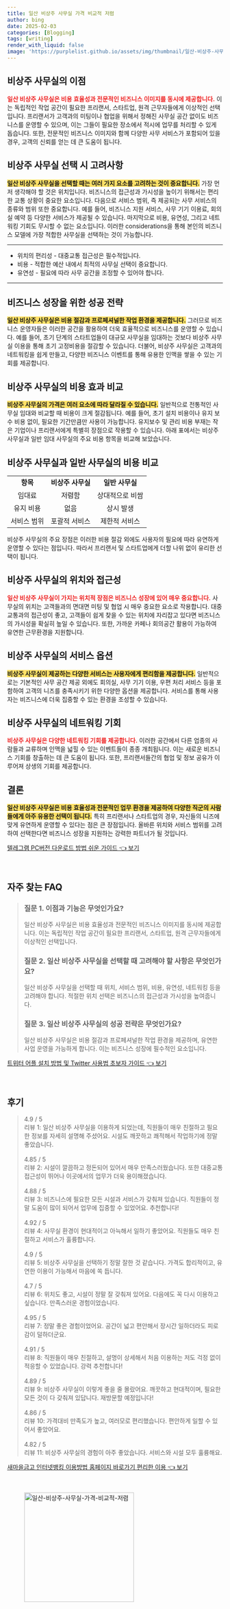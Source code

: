 ```yaml
---
title: 일산 비상주 사무실 가격 비교적 저렴
author: bing
date: 2025-02-03
categories: [Blogging]
tags: [writing]
render_with_liquid: false
image: 'https://purplelist.github.io/assets/img/thumbnail/일산-비상주-사무실-가격-비교적-저렴.webp'
---
```



<h2 id='비상주 사무실의 이점'>비상주 사무실의 이점</h2>

<p><b><span style="color: #ee2323;">일산 비상주 사무실은 비용 효율성과 전문적인 비즈니스 이미지를 동시에 제공합니다.</span></b> 이는 독립적인 작업 공간이 필요한 프리랜서, 스타트업, 원격 근무자들에게 이상적인 선택입니다. 프리랜서가 고객과의 미팅이나 협업을 위해서 정해진 사무실 공간 없이도 비즈니스를 운영할 수 있으며, 이는 그들이 필요한 장소에서 적시에 업무를 처리할 수 있게 돕습니다. 또한, 전문적인 비즈니스 이미지와 함께 다양한 사무 서비스가 포함되어 있을 경우, 고객의 신뢰를 얻는 데 큰 도움이 됩니다.</p>

<h2 id='비상주 사무실 선택 시 고려사항'>비상주 사무실 선택 시 고려사항</h2>

<p><b><span style="background-color: #ffe066;">일산 비상주 사무실을 선택할 때는 여러 가지 요소를 고려하는 것이 중요합니다.</span></b> 가장 먼저 생각해야 할 것은 위치입니다. 비즈니스의 접근성과 가시성을 높이기 위해서는 편리한 교통 상황이 중요한 요소입니다. 다음으로 서비스 범위, 즉 제공되는 사무 서비스의 종류와 범위 또한 중요합니다. 예를 들어, 비즈니스 지원 서비스, 사무 기기 이용료, 회의실 예약 등 다양한 서비스가 제공될 수 있습니다. 마지막으로 비용, 유연성, 그리고 네트워킹 기회도 무시할 수 없는 요소입니다. 이러한 considerations을 통해 본인의 비즈니스 모델에 가장 적합한 사무실을 선택하는 것이 가능합니다.</p>

<hr />

<ul>
    <li>위치의 편리성 - 대중교통 접근성은 필수적입니다.</li>
    <li>비용 - 적합한 예산 내에서 최적의 사무실 선택이 중요합니다.</li>
    <li>유연성 - 필요에 따라 사무 공간을 조정할 수 있어야 합니다.</li>
</ul>

<hr />

<h2 id='비즈니스 성장을 위한 성공 전략'>비즈니스 성장을 위한 성공 전략</h2>

<p><b><span style="background-color: #ffe066;">일산 비상주 사무실은 비용 절감과 프로페셔널한 작업 환경을 제공합니다.</span></b> 그러므로 비즈니스 운영자들은 이러한 공간을 활용하여 더욱 효율적으로 비즈니스를 운영할 수 있습니다. 예를 들어, 초기 단계의 스타트업들이 대규모 사무실을 임대하는 것보다 비상주 사무실 이용을 통해 초기 고정비용을 절감할 수 있습니다. 더불어, 비상주 사무실은 고객과의 네트워킹을 쉽게 만들고, 다양한 비즈니스 이벤트를 통해 유용한 인맥을 쌓을 수 있는 기회를 제공합니다.</p>

<h2 id='비상주 사무실의 비용 효과 비교'>비상주 사무실의 비용 효과 비교</h2>

<p><b><span style="background-color: #ffe066;">비상주 사무실의 가격은 여러 요소에 따라 달라질 수 있습니다.</span></b> 일반적으로 전통적인 사무실 임대와 비교할 때 비용이 크게 절감됩니다. 예를 들어, 초기 설치 비용이나 유지 보수 비용 없이, 필요한 기간만큼만 사용이 가능합니다. 유지보수 및 관리 비용 부재는 작은 기업이나 프리랜서에게 특별히 장점으로 작용할 수 있습니다. 아래 표에서는 비상주 사무실과 일반 임대 사무실의 주요 비용 항목을 비교해 보았습니다.</p>

<h2 id='비상주 사무실과 일반 사무실의 비용 비교'>비상주 사무실과 일반 사무실의 비용 비교</h2>

<table>
    <tr>
        <td style="text-align: center; height: 17px;"><b>항목</b></td>
        <td style="text-align: center; height: 17px;"><b>비상주 사무실</b></td>
        <td style="text-align: center; height: 17px;"><b>일반 사무실</b></td>
    </tr>
    <tr>
        <td style="text-align: center; height: 17px;">임대료</td>
        <td style="text-align: center; height: 17px;">저렴함</td>
        <td style="text-align: center; height: 17px;">상대적으로 비쌈</td>
    </tr>
    <tr>
        <td style="text-align: center; height: 17px;">유지 비용</td>
        <td style="text-align: center; height: 17px;">없음</td>
        <td style="text-align: center; height: 17px;">상시 발생</td>
    </tr>
    <tr>
        <td style="text-align: center; height: 17px;">서비스 범위</td>
        <td style="text-align: center; height: 17px;">포괄적 서비스</td>
        <td style="text-align: center; height: 17px;">제한적 서비스</td>
    </tr>
</table>

<p>비상주 사무실의 주요 장점은 이러한 비용 절감 외에도 사용자의 필요에 따라 유연하게 운영할 수 있다는 점입니다. 따라서 프리랜서 및 스타트업에게 더할 나위 없이 유리한 선택이 됩니다.</p>

<h2 id='비상주 사무실의 위치와 접근성'>비상주 사무실의 위치와 접근성</h2>

<p><b><span style="color: #ee2323;">일산 비상주 사무실이 가지는 위치적 장점은 비즈니스 성장에 있어 매우 중요합니다.</span></b> 사무실의 위치는 고객들과의 면대면 미팅 및 협업 시 매우 중요한 요소로 작용합니다. 대중교통과의 접근성이 좋고, 고객들이 쉽게 찾을 수 있는 위치에 자리잡고 있다면 비즈니스의 가시성을 확실히 높일 수 있습니다. 또한, 가까운 카페나 회의공간 활용이 가능하여 유연한 근무환경을 지원합니다.</p>

<h2 id='비상주 사무실의 서비스 옵션'>비상주 사무실의 서비스 옵션</h2>

<p><b><span style="background-color: #ffe066;">비상주 사무실이 제공하는 다양한 서비스는 사용자에게 편리함을 제공합니다.</span></b> 일반적으로는 기본적인 사무 공간 제공 외에도 회의실, 사무 기기 이용, 우편 처리 서비스 등을 포함하여 고객의 니즈를 충족시키기 위한 다양한 옵션을 제공합니다. 서비스를 통해 사용자는 비즈니스에 더욱 집중할 수 있는 환경을 조성할 수 있습니다.</p>

<h2 id='비상주 사무실의 네트워킹 기회'>비상주 사무실의 네트워킹 기회</h2>

<p><b><span style="color: #ee2323;">비상주 사무실은 다양한 네트워킹 기회를 제공합니다.</span></b> 이러한 공간에서 다른 업종의 사람들과 교류하며 인맥을 넓힐 수 있는 이벤트들이 종종 개최됩니다. 이는 새로운 비즈니스 기회를 창출하는 데 큰 도움이 됩니다. 또한, 프리랜서들간의 협업 및 정보 공유가 이루어져 상생의 기회를 제공합니다.</p>

<h2 id='결론'>결론</h2>

<p><b><span style="background-color: #ffe066;">일산 비상주 사무실은 비용 효율성과 전문적인 업무 환경을 제공하여 다양한 직군의 사람들에게 아주 유용한 선택이 됩니다.</span></b> 특히 프리랜서나 스타트업의 경우, 자신들의 니즈에 맞게 유연하게 운영할 수 있다는 점은 큰 장점입니다. 올바른 위치와 서비스 범위를 고려하여 선택한다면 비즈니스 성장을 지원하는 강력한 파트너가 될 것입니다.</p>


<p><a class="click-button" title="텔레그램 PC버전 다운로드 방법 쉬운 가이드" href="https://purplelist.github.io/posts/%ED%85%94%EB%A0%88%EA%B7%B8%EB%9E%A8-PC%EB%B2%84%EC%A0%84-%EB%8B%A4%EC%9A%B4%EB%A1%9C%EB%93%9C-%EB%B0%A9%EB%B2%95-%EC%89%AC%EC%9A%B4-%EA%B0%80%EC%9D%B4%EB%93%9C/" rel="dofollow">텔레그램 PC버전 다운로드 방법 쉬운 가이드 👈 보기</a></p><br>
<h2 id='자주_찾는_FAQ'>자주 찾는 FAQ</h2>
<div itemscope="" itemtype="https://schema.org/FAQPage"> 
<blockquote> 
<div itemscope="" itemprop="mainEntity" itemtype="https://schema.org/Question"> 
<h3 itemprop="name">질문 1. 이점과 기능은 무엇인가요?</h3> 
<div itemscope="" itemprop="acceptedAnswer" itemtype="https://schema.org/Answer"> 
<span itemprop="text"> 
<p>일산 비상주 사무실은 비용 효율성과 전문적인 비즈니스 이미지를 동시에 제공합니다. 이는 독립적인 작업 공간이 필요한 프리랜서, 스타트업, 원격 근무자들에게 이상적인 선택입니다.</p> 
</span> 
</div> 
</div> 
<div itemscope="" itemprop="mainEntity" itemtype="https://schema.org/Question"> 
<h3 itemprop="name">질문 2. 일산 비상주 사무실을 선택할 때 고려해야 할 사항은 무엇인가요?</h3> 
<div itemscope="" itemprop="acceptedAnswer" itemtype="https://schema.org/Answer"> 
<span itemprop="text"> 
<p>일산 비상주 사무실을 선택할 때 위치, 서비스 범위, 비용, 유연성, 네트워킹 등을 고려해야 합니다. 적절한 위치 선택은 비즈니스의 접근성과 가시성을 높여줍니다.</p> 
</span> 
</div> 
</div> 
<div itemscope="" itemprop="mainEntity" itemtype="https://schema.org/Question"> 
<h3 itemprop="name">질문 3. 일산 비상주 사무실의 성공 전략은 무엇인가요?</h3> 
<div itemscope="" itemprop="acceptedAnswer" itemtype="https://schema.org/Answer"> 
<span itemprop="text"> 
<p>일산 비상주 사무실은 비용 절감과 프로페셔널한 작업 환경을 제공하며, 유연한 사업 운영을 가능하게 합니다. 이는 비즈니스 성장에 필수적인 요소입니다.</p> 
</span> 
</div> 
</div> 
</blockquote> 
</div>
<p><a class="click-button" title="트위터 어플 설치 방법 및 Twitter 사용법 초보자 가이드" href="https://purplelist.github.io/posts/%ED%8A%B8%EC%9C%84%ED%84%B0-%EC%96%B4%ED%94%8C-%EC%84%A4%EC%B9%98-%EB%B0%A9%EB%B2%95-%EB%B0%8F-Twitter-%EC%82%AC%EC%9A%A9%EB%B2%95-%EC%B4%88%EB%B3%B4%EC%9E%90-%EA%B0%80%EC%9D%B4%EB%93%9C/" rel="dofollow">트위터 어플 설치 방법 및 Twitter 사용법 초보자 가이드 👈 보기</a></p><br>
<h2 id='후기'>후기</h2>
<div itemscope itemtype="https://schema.org/Product">
  <blockquote>
  <div itemprop="review" itemscope itemtype="https://schema.org/Review">
      <div itemprop="reviewRating" itemscope itemtype="https://schema.org/Rating"> <span itemprop="ratingValue">4.9</span> / <span itemprop="bestRating">5</span> </div>
      <span itemprop="reviewBody">리뷰 1: 일산 비상주 사무실을 이용하게 되었는데, 직원들이 매우 친절하고 필요한 정보를 자세히 설명해 주셨어요. 시설도 깨끗하고 쾌적해서 작업하기에 정말 좋았습니다.</span>
  </div>
  <br>
  <div itemprop="review" itemscope itemtype="https://schema.org/Review">
      <div itemprop="reviewRating" itemscope itemtype="https://schema.org/Rating"> <span itemprop="ratingValue">4.85</span> / <span itemprop="bestRating">5</span> </div>
      <span itemprop="reviewBody">리뷰 2: 시설이 깔끔하고 정돈되어 있어서 매우 만족스러웠습니다. 또한 대중교통 접근성이 뛰어나 이곳에서의 업무가 더욱 용이해졌습니다.</span>
  </div>
  <br>
  <div itemprop="review" itemscope itemtype="https://schema.org/Review">
      <div itemprop="reviewRating" itemscope itemtype="https://schema.org/Rating"> <span itemprop="ratingValue">4.88</span> / <span itemprop="bestRating">5</span> </div>
      <span itemprop="reviewBody">리뷰 3: 비즈니스에 필요한 모든 시설과 서비스가 갖춰져 있습니다. 직원들이 정말 도움이 많이 되어서 업무에 집중할 수 있었어요. 추천합니다!</span>
  </div>
  <br>
  <div itemprop="review" itemscope itemtype="https://schema.org/Review">
      <div itemprop="reviewRating" itemscope itemtype="https://schema.org/Rating"> <span itemprop="ratingValue">4.92</span> / <span itemprop="bestRating">5</span> </div>
      <span itemprop="reviewBody">리뷰 4: 사무실 환경이 현대적이고 아늑해서 일하기 좋았어요. 직원들도 매우 친절하고 서비스가 훌륭합니다.</span>
  </div>
  <br>
  <div itemprop="review" itemscope itemtype="https://schema.org/Review">
      <div itemprop="reviewRating" itemscope itemtype="https://schema.org/Rating"> <span itemprop="ratingValue">4.9</span> / <span itemprop="bestRating">5</span> </div>
      <span itemprop="reviewBody">리뷰 5: 비상주 사무실을 선택하기 정말 잘한 것 같습니다. 가격도 합리적이고, 유연한 이용이 가능해서 마음에 쏙 듭니다.</span>
  </div>
  <br>
  <div itemprop="review" itemscope itemtype="https://schema.org/Review">
      <div itemprop="reviewRating" itemscope itemtype="https://schema.org/Rating"> <span itemprop="ratingValue">4.7</span> / <span itemprop="bestRating">5</span> </div>
      <span itemprop="reviewBody">리뷰 6: 위치도 좋고, 시설이 정말 잘 갖춰져 있어요. 다음에도 꼭 다시 이용하고 싶습니다. 만족스러운 경험이었습니다.</span>
  </div>
  <br>
  <div itemprop="review" itemscope itemtype="https://schema.org/Review">
      <div itemprop="reviewRating" itemscope itemtype="https://schema.org/Rating"> <span itemprop="ratingValue">4.95</span> / <span itemprop="bestRating">5</span> </div>
      <span itemprop="reviewBody">리뷰 7: 정말 좋은 경험이었어요. 공간이 넓고 편안해서 장시간 일하더라도 피로감이 덜하더군요.</span>
  </div>
  <br>
  <div itemprop="review" itemscope itemtype="https://schema.org/Review">
      <div itemprop="reviewRating" itemscope itemtype="https://schema.org/Rating"> <span itemprop="ratingValue">4.91</span> / <span itemprop="bestRating">5</span> </div>
      <span itemprop="reviewBody">리뷰 8: 직원들이 매우 친절하고, 설명이 상세해서 처음 이용하는 저도 걱정 없이 적응할 수 있었습니다. 강력 추천합니다!</span>
  </div>
  <br>
  <div itemprop="review" itemscope itemtype="https://schema.org/Review">
      <div itemprop="reviewRating" itemscope itemtype="https://schema.org/Rating"> <span itemprop="ratingValue">4.89</span> / <span itemprop="bestRating">5</span> </div>
      <span itemprop="reviewBody">리뷰 9: 비상주 사무실이 이렇게 좋을 줄 몰랐어요. 깨끗하고 현대적이며, 필요한 모든 것이 다 갖춰져 있답니다. 재방문할 예정입니다!</span>
  </div>
  <br>
  <div itemprop="review" itemscope itemtype="https://schema.org/Review">
      <div itemprop="reviewRating" itemscope itemtype="https://schema.org/Rating"> <span itemprop="ratingValue">4.86</span> / <span itemprop="bestRating">5</span> </div>
      <span itemprop="reviewBody">리뷰 10: 가격대비 만족도가 높고, 여러모로 편리했습니다. 편안하게 일할 수 있어서 좋았어요.</span>
  </div>
  <br>
  <div itemprop="review" itemscope itemtype="https://schema.org/Review">
      <div itemprop="reviewRating" itemscope itemtype="https://schema.org/Rating"> <span itemprop="ratingValue">4.82</span> / <span itemprop="bestRating">5</span> </div>
      <span itemprop="reviewBody">리뷰 11: 비상주 사무실의 경험이 아주 좋았습니다. 서비스와 시설 모두 훌륭해요.</span>
  </div>
  </blockquote>
</div>
<p><a class="click-button" title="새마을금고 인터넷뱅킹 이용방법 홈페이지 바로가기 편리한 이용" href="https://purplelist.github.io/posts/%EC%83%88%EB%A7%88%EC%9D%84%EA%B8%88%EA%B3%A0-%EC%9D%B8%ED%84%B0%EB%84%B7%EB%B1%85%ED%82%B9-%EC%9D%B4%EC%9A%A9%EB%B0%A9%EB%B2%95-%ED%99%88%ED%8E%98%EC%9D%B4%EC%A7%80-%EB%B0%94%EB%A1%9C%EA%B0%80%EA%B8%B0-%ED%8E%B8%EB%A6%AC%ED%95%9C-%EC%9D%B4%EC%9A%A9/" rel="dofollow">새마을금고 인터넷뱅킹 이용방법 홈페이지 바로가기 편리한 이용 👈 보기</a></p><br>
<figure class="image"><img src="https://purplelist.github.io/assets/img/thumbnail/일산-비상주-사무실-가격-비교적-저렴.webp" alt="일산-비상주-사무실-가격-비교적-저렴" width="256" height="256"></figure>